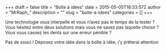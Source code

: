 +++
draft = false
title = "Boîte à idées"
date = 2015-05-05T18:33:57Z
author = "MrRaph_"
description = ""
slug = "boite-a-idees"
categories = []
+++


Une technologie vous interpelle et vous n’avez pas le temps de la tester ? Vous hésitez entre deux solutions mais vous ne savez pas laquelle choisir ? Vous vous cassez les dents sur une erreur pénible ?

Pas de souci ! Déposez votre idée dans la boîte à idée, j’y prêterai attention
